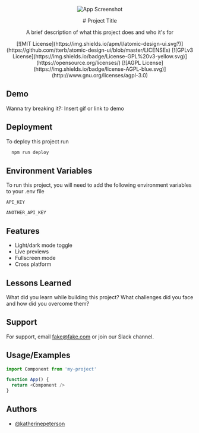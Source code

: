 <div markdown="1" align="center">    

![App Screenshot](https://via.placeholder.com/468x300?text=App+Screenshot+Here)

</div>

<p align="center" markdown="1">

</p>

<p align="center">
  # Project Title
</p>

<p align="center">
A brief description of what this project does and who it's for
</p>

<p align="center">
[![MIT License](https://img.shields.io/apm/l/atomic-design-ui.svg?)](https://github.com/tterb/atomic-design-ui/blob/master/LICENSEs)
[![GPLv3 License](https://img.shields.io/badge/License-GPL%20v3-yellow.svg)](https://opensource.org/licenses/)
[![AGPL License](https://img.shields.io/badge/license-AGPL-blue.svg)](http://www.gnu.org/licenses/agpl-3.0)
</p>

## Demo

Wanna try breaking it?:
<discord inv>
Insert gif or link to demo


## Deployment

To deploy this project run

```bash
  npm run deploy
```


## Environment Variables

To run this project, you will need to add the following environment variables to your .env file

`API_KEY`

`ANOTHER_API_KEY`


## Features

- Light/dark mode toggle
- Live previews
- Fullscreen mode
- Cross platform


## Lessons Learned

What did you learn while building this project? What challenges did you face and how did you overcome them?


## Support

For support, email fake@fake.com or join our Slack channel.


## Usage/Examples

```javascript
import Component from 'my-project'

function App() {
  return <Component />
}
```


## Authors

- [@katherinepeterson](https://www.github.com/octokatherine)


